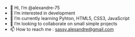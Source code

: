 - 👋 Hi, I’m @alexandre-75
- 👀 I’m interested in development
- 🌱 I’m currently learning Pyhton, HTML5, CSS3, JavaScript
- 💞️ I’m looking to collaborate on small simple projects
- 📫 How to reach me : sassy.alexandre@gmail.com 

<!---
alexandre-75/alexandre-75 is a ✨ special ✨ repository because its `README.md` (this file) appears on your GitHub profile.
You can click the Preview link to take a look at your changes.
--->
